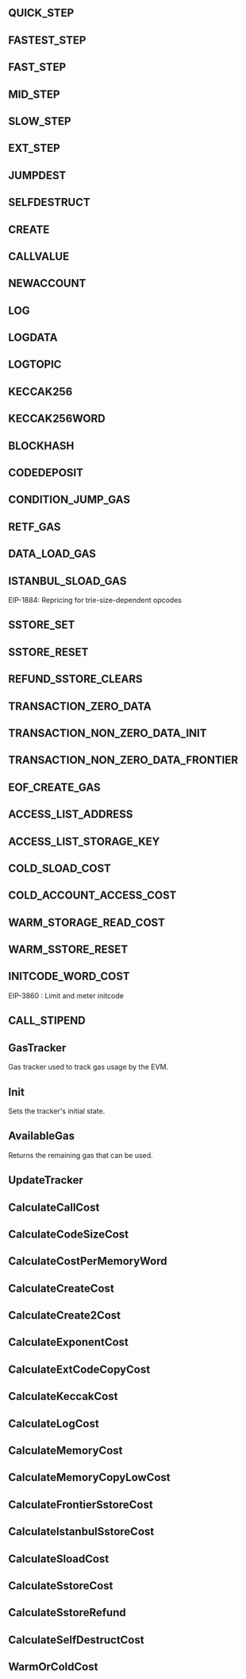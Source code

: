 ## QUICK_STEP

## FASTEST_STEP

## FAST_STEP

## MID_STEP

## SLOW_STEP

## EXT_STEP

## JUMPDEST

## SELFDESTRUCT

## CREATE

## CALLVALUE

## NEWACCOUNT

## LOG

## LOGDATA

## LOGTOPIC

## KECCAK256

## KECCAK256WORD

## BLOCKHASH

## CODEDEPOSIT

## CONDITION_JUMP_GAS

## RETF_GAS

## DATA_LOAD_GAS

## ISTANBUL_SLOAD_GAS
EIP-1884: Repricing for trie-size-dependent opcodes

## SSTORE_SET

## SSTORE_RESET

## REFUND_SSTORE_CLEARS

## TRANSACTION_ZERO_DATA

## TRANSACTION_NON_ZERO_DATA_INIT

## TRANSACTION_NON_ZERO_DATA_FRONTIER

## EOF_CREATE_GAS

## ACCESS_LIST_ADDRESS

## ACCESS_LIST_STORAGE_KEY

## COLD_SLOAD_COST

## COLD_ACCOUNT_ACCESS_COST

## WARM_STORAGE_READ_COST

## WARM_SSTORE_RESET

## INITCODE_WORD_COST
EIP-3860 : Limit and meter initcode

## CALL_STIPEND

## GasTracker
Gas tracker used to track gas usage by the EVM.

## Init
Sets the tracker's initial state.

## AvailableGas
Returns the remaining gas that can be used.

## UpdateTracker

## CalculateCallCost

## CalculateCodeSizeCost

## CalculateCostPerMemoryWord

## CalculateCreateCost

## CalculateCreate2Cost

## CalculateExponentCost

## CalculateExtCodeCopyCost

## CalculateKeccakCost

## CalculateLogCost

## CalculateMemoryCost

## CalculateMemoryCopyLowCost

## CalculateFrontierSstoreCost

## CalculateIstanbulSstoreCost

## CalculateSloadCost

## CalculateSstoreCost

## CalculateSstoreRefund

## CalculateSelfDestructCost

## WarmOrColdCost

